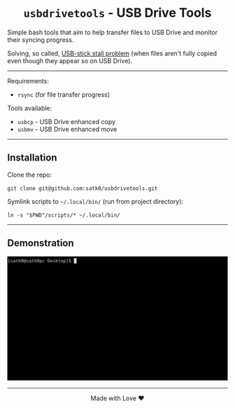 <h1 align="center"> <code>usbdrivetools</code> - USB Drive Tools </h1>

Simple bash tools that aim to help transfer files to USB Drive and monitor their syncing progress. 

Solving, so called, [USB-stick stall problem](https://lwn.net/Articles/572911/) (when files aren't fully copied even though they appear so on USB Drive).

------------

Requirements:
- `rsync` (for file transfer progress)

Tools available:
- `usbcp` - USB Drive enhanced copy
- `usbmv` - USB Drive enhanced move

-----

## Installation

Clone the repo:

    git clone git@github.com:satk0/usbdrivetools.git

Symlink scripts to `~/.local/bin/` (run from project directory):

    ln -s "$PWD"/scripts/* ~/.local/bin/

-----

## Demonstration

![](https://github.com/satk0/usbdrivetools/blob/main/assets/usbcp.gif)

------

<p align="center"> Made with Love ❤️ </p>
